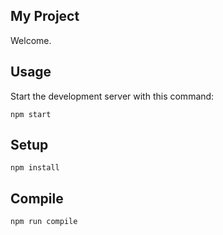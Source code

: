My Project
---
 
Welcome.
 
 
Usage
---
 
Start the development server with this command:
 
```
npm start
```
 
 
 
Setup
---
 
```
npm install
```

 
 
 
Compile
---
 
```
npm run compile
```